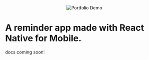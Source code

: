 <div align="center">
  <img src="https://github.com/tjklint/RemindMi24/blob/main/assets/RemindMi24gif" alt="Portfolio Demo">
</div>

# A reminder app made with React Native for Mobile.

docs coming soon!
